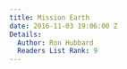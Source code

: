 ```yaml
---
title: Mission Earth
date: 2016-11-03 19:06:00 Z
Details:
  Author: Ron Hubbard
  Readers List Rank: 9
---
```


